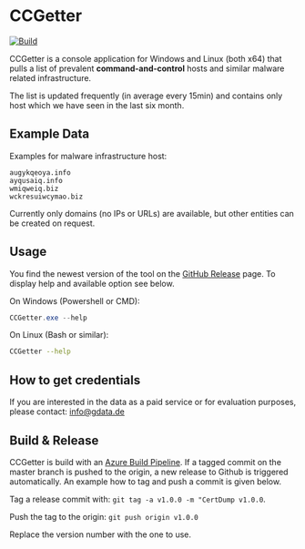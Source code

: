 # CCGetter

[![Build](https://img.shields.io/azure-devops/build/gdatasoftware/CCGetter/3.svg)](https://dev.azure.com/gdatasoftware/CCGetter/_build?definitionId=3)

CCGetter is a console application for Windows and Linux (both x64) that pulls a list of prevalent **command-and-control** hosts and similar malware related infrastructure.

The list is updated frequently (in average every 15min) and contains only host which we have seen in the last six month.

## Example Data

Examples for malware infrastructure host:

```none
augykqeoya.info
ayqusaiq.info
wmiqweiq.biz
wckresuiwcymao.biz
```

Currently only domains (no IPs or URLs) are available, but other entities can be created on request.

## Usage

You find the newest version of the tool on the [GitHub Release](https://github.com/GDATASoftwareAG/CCGetter/releases) page. To display help and available option see below.

On Windows (Powershell or CMD):

```powershell
CCGetter.exe --help
```

On Linux (Bash or similar):

```bash
CCGetter --help
```

## How to get credentials

If you are interested in the data as a paid service or for evaluation purposes, please contact: info@gdata.de

## Build & Release

CCGetter is build with an [Azure Build Pipeline](https://dev.azure.com/gdatasoftware/CCGetter/_build?definitionId=3). If a tagged commit on the master branch is pushed to the origin, a new release to Github is triggered automatically. An example how to tag and push a commit is given below.

Tag a release commit with: `git tag -a v1.0.0 -m "CertDump v1.0.0`.

Push the tag to the origin: `git push origin v1.0.0`

Replace the version number with the one to use.
